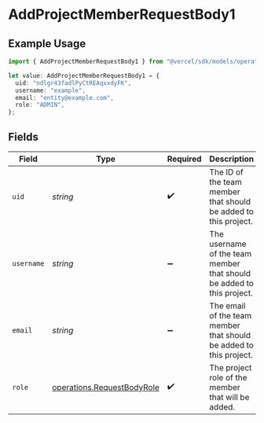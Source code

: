 # AddProjectMemberRequestBody1

## Example Usage

```typescript
import { AddProjectMemberRequestBody1 } from "@vercel/sdk/models/operations";

let value: AddProjectMemberRequestBody1 = {
  uid: "ndlgr43fadlPyCtREAqxxdyFK",
  username: "example",
  email: "entity@example.com",
  role: "ADMIN",
};
```

## Fields

| Field                                                                    | Type                                                                     | Required                                                                 | Description                                                              | Example                                                                  |
| ------------------------------------------------------------------------ | ------------------------------------------------------------------------ | ------------------------------------------------------------------------ | ------------------------------------------------------------------------ | ------------------------------------------------------------------------ |
| `uid`                                                                    | *string*                                                                 | :heavy_check_mark:                                                       | The ID of the team member that should be added to this project.          | ndlgr43fadlPyCtREAqxxdyFK                                                |
| `username`                                                               | *string*                                                                 | :heavy_minus_sign:                                                       | The username of the team member that should be added to this project.    | example                                                                  |
| `email`                                                                  | *string*                                                                 | :heavy_minus_sign:                                                       | The email of the team member that should be added to this project.       | entity@example.com                                                       |
| `role`                                                                   | [operations.RequestBodyRole](../../models/operations/requestbodyrole.md) | :heavy_check_mark:                                                       | The project role of the member that will be added.                       | ADMIN                                                                    |